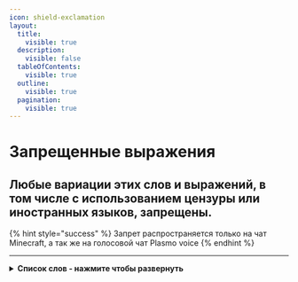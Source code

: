 ```yaml
---
icon: shield-exclamation
layout:
  title:
    visible: true
  description:
    visible: false
  tableOfContents:
    visible: true
  outline:
    visible: true
  pagination:
    visible: true
---
```


# Запрещенные выражения

## Любые вариации этих слов и выражений, в том числе с использованием цензуры или иностранных языков, запрещены.

{% hint style="success" %}
Запрет распространяется только на чат Minecraft, а так же на голосовой чат Plasmo voice
{% endhint %}

***

<details>

<summary><strong>Список слов - нажмите чтобы развернуть</strong></summary>

<mark style="background-color:red;">Ниггер, пидор, педик, гомик, петух, хохол, хач, куколд, конча, даун, аутист, девственник, инцел</mark>

</details>
